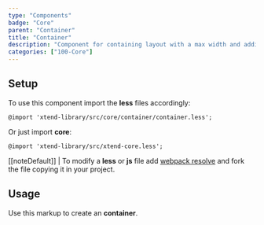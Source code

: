 ```yaml
---
type: "Components"
badge: "Core"
parent: "Container"
title: "Container"
description: "Component for containing layout with a max width and adding spacing on the side."
categories: ["100-Core"]
---
```


## Setup

To use this component import the **less** files accordingly:

```less
@import 'xtend-library/src/core/container/container.less';
```

Or just import **core**:

```less
@import 'xtend-library/src/xtend-core.less';
```

[[noteDefault]]
| To modify a **less** or **js** file add [webpack resolve](/introduction/setup#usage-webpack) and fork the file copying it in your project.

## Usage

Use this markup to create an **container**.

<script type="text/plain" class="language-markup">
  <div class="container">
    <!-- content -->
  </div>
</script>
